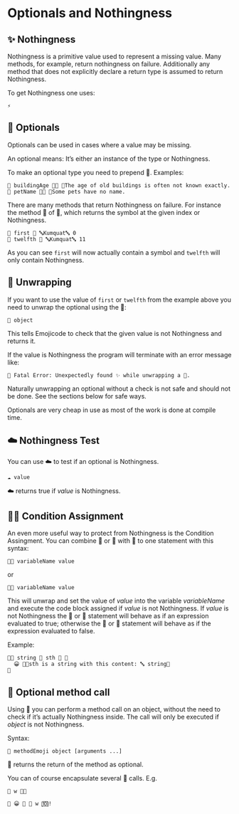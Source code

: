# Optionals and Nothingness

## ✨ Nothingness

Nothingness is a primitive value used to represent a missing value. Many
methods, for example, return nothingness on failure. Additionally any method
that does not explicitly declare a return type is assumed to return Nothingness.

To get Nothingness one uses:

```
⚡️
```

## 🍬 Optionals

Optionals can be used in cases where a value may be missing.

An optional means: It’s either an instance of the type or Nothingness.

To make an optional type you need to prepend 🍬. Examples:

```
🍰 buildingAge 🍬🚂 👴The age of old buildings is often not known exactly.
🍰 petName 🍬🔡 👴Some pets have no name.
```

There are many methods that return Nothingness on failure. For instance the
method 🔬 of 🔡, which returns the symbol at the given index or Nothingness.

```
🍦 first 🔬 🔤Kumquat🔤 0
🍦 twelfth 🔬 🔤Kumquat🔤 11
```

As you can see `first` will now actually contain a symbol and `twelfth` will
only contain Nothingness.

## 🍺 Unwrapping

If you want to use the value of `first` or `twelfth` from the example above
you need to unwrap the optional using the 🍺:

```
🍺 object
```

This tells Emojicode to check that the given value is not Nothingness and
returns it.

If the value is Nothingness the program will terminate with an error message
like:

```
🚨 Fatal Error: Unexpectedly found ✨ while unwrapping a 🍬.
```

Naturally unwrapping an optional without a check is not safe and should not
be done. See the sections below for safe ways.

Optionals are very cheap in use as most of the work is done at compile time.

## ☁️ Nothingness Test

You can use ☁️ to test if an optional is Nothingness.

```
☁️ value
```

☁️ returns true if *value* is Nothingness.

## 🍊🍦 Condition Assignment

An even more useful way to protect from Nothingness is the Condition Assingment.
You can combine 🍊 or 🍋 with 🍦 to one statement with this syntax:

```
🍊🍦 variableName value
```

or

```
🍋🍦 variableName value
```

This will unwrap and set the value of *value*  into the variable *variableName*
and execute the code block assigned if *value* is not Nothingness. If *value* is
not Nothingness the 🍊 or 🍋 statement will behave as if an expression evaluated
to true; otherwise the 🍊 or 🍋 statement will behave as if the expression
evaluated to false.

Example:

```
🍊🍦 string 🔲 sth 🔡 🍇
  😀 🍪🔤sth is a string with this content: 🔤 string🍪
🍉
```

## 🍻 Optional method call

Using 🍻 you can perform a method call on an object, without the need to check
if it’s actually Nothingness inside. The call will only be executed if *object*
is not Nothingness.

Syntax:

```
🍻 methodEmoji object [arguments ...]
```

🍻 returns the return of the method as optional.

You can of course encapsulate several 🍻 calls. E.g.

```
🍰 w 🍬🔡

🍻 😀 🍻 📝 w 🔟!
```
